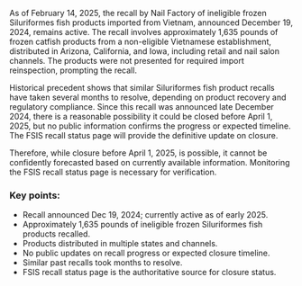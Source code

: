 As of February 14, 2025, the recall by Nail Factory of ineligible frozen Siluriformes fish products imported from Vietnam, announced December 19, 2024, remains active. The recall involves approximately 1,635 pounds of frozen catfish products from a non-eligible Vietnamese establishment, distributed in Arizona, California, and Iowa, including retail and nail salon channels. The products were not presented for required import reinspection, prompting the recall.

Historical precedent shows that similar Siluriformes fish product recalls have taken several months to resolve, depending on product recovery and regulatory compliance. Since this recall was announced late December 2024, there is a reasonable possibility it could be closed before April 1, 2025, but no public information confirms the progress or expected timeline. The FSIS recall status page will provide the definitive update on closure.

Therefore, while closure before April 1, 2025, is possible, it cannot be confidently forecasted based on currently available information. Monitoring the FSIS recall status page is necessary for verification.

### Key points:
- Recall announced Dec 19, 2024; currently active as of early 2025.
- Approximately 1,635 pounds of ineligible frozen Siluriformes fish products recalled.
- Products distributed in multiple states and channels.
- No public updates on recall progress or expected closure timeline.
- Similar past recalls took months to resolve.
- FSIS recall status page is the authoritative source for closure status.
